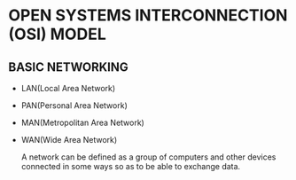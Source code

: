 # OPEN SYSTEMS INTERCONNECTION (OSI) MODEL

## BASIC NETWORKING

* LAN(Local Area Network)
* PAN(Personal Area Network)
* MAN(Metropolitan Area Network)
* WAN(Wide Area Network)

  A network can be defined as a group of computers and other devices connected in some ways so as to be able to exchange data.